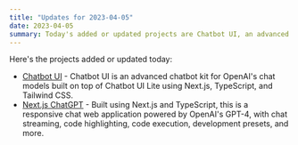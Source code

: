 ```yaml
---
title: "Updates for 2023-04-05"
date: 2023-04-05
summary: Today's added or updated projects are Chatbot UI, an advanced chatbot kit for OpenAI's chat models built on top of Chatbot UI Lite, and Next.js ChatGPT, a responsive chat web application powered by OpenAI's GPT-4 with various features.
---
```

Here's the projects added or updated today:

- [Chatbot UI](https://github.com/mckaywrigley/chatbot-ui) - Chatbot UI is an advanced chatbot kit for OpenAI's chat models built on top of Chatbot UI Lite using Next.js, TypeScript, and Tailwind CSS.
- [Next.js ChatGPT](https://github.com/enricoros/nextjs-chatgpt-app) - Built using Next.js and TypeScript, this is a responsive chat web application powered by OpenAI's GPT-4, with chat streaming, code highlighting, code execution, development presets, and more.
